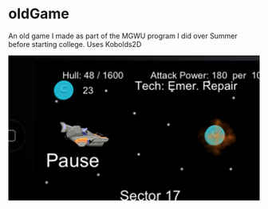 # oldGame
An old game I made as part of the MGWU program I did over Summer before starting college.
Uses Kobolds2D

![](screenshot.png)
